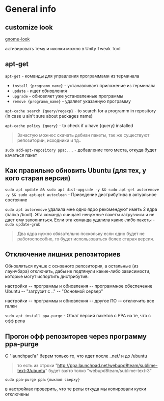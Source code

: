 # General info
## customize look

[gnome-look](gnome-look.org)

активировать тему и иконки можно в Unity Tweak Tool

## apt-get
`apt-get` - команды для управления программами из терминала

- `install {programm_name}` - устанавливает приложение из терминала
- `update` - ищет обновления
- `upgrade` - обновляет уже установленные программы
- `remove {programm_name}` - удаляет указанную программу

`apt-cache search {query/regexp}` - to search for a programm in repository (in case u ain't sure
about packages name)

`apt-cache policy {query}` - to check if u have {query} installed


> Зачастую можнос скачать дебиан пакеты, так же существуют репозитории, исходники и тд..

`sudo add-apt-repository ppa:...` - добавление того места, откуда будет качаться пакет

## Как правильно обновить Ubuntu (для тех, у кого старая версия)
`sudo apt update && sudo apt dist-upgrade -y && sudo apt-get
autoremove -y && sudo apt-get autoclean` - Приведение дистрибутива в актуальное состояние

`sudo apt autoremove` удалила мне одно ядро
рекомендуют иметь 2 ядра (папка /boot). Эта команда очищает
ненужные пакеты загрузчика и не дает ему заполниться. Если эта команда
удалила какие-либо пакеты - `sudo update-grub`

> Два ядра нужно обязательно поскольку если одно будет не
> работоспособно, то будет использоваться более старая версия.

## Отключение лишних репозиториев
Обновляться лучше с основного репозитория, а остальные (из лаунчбара)
отключить, дабы не подтянули какие-либо зависимости, которые могут
испортить дистрибутив:

настройки -- программы и обновления -- программное обеспечение
Ubuntu -- "загрузит с .." -- "Основной сервер"

настройки -- программы и обновления -- другое ПО -- отключить все галки

`sudo apt install ppa-purge` - Откат версий пакетов с PPA на те, что с офф репа

## Прогон офф репозиторев через программу ppa-purge
С "launchpad'a" берем только то, что идет после ..net/ и до /ubuntu
> то есть из строки "http://ppa.launchpad.net/webupd8team/sublime-text-3/ubuntu"
> будет взято толко "webupd8team/sublime-text-3"

`sudo ppa-purge ppa:{выхлоп сверху}`

в настройках проверить, что те репы откуда мы копировали куски отключены

